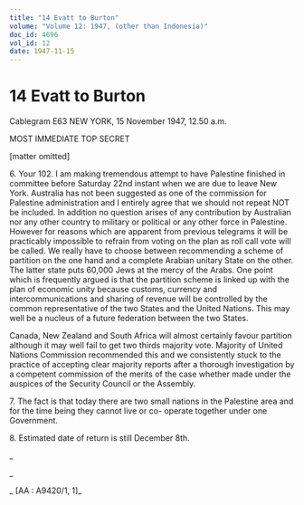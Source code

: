 ```yaml
---
title: "14 Evatt to Burton"
volume: "Volume 12: 1947, (other than Indonesia)"
doc_id: 4696
vol_id: 12
date: 1947-11-15
---
```


# 14 Evatt to Burton

Cablegram E63 NEW YORK, 15 November 1947, 12.50 a.m.

MOST IMMEDIATE TOP SECRET

[matter omitted]

6\. Your 102. I am making tremendous attempt to have Palestine finished in committee before Saturday 22nd instant when we are due to leave New York. Australia has not been suggested as one of the commission for Palestine administration and I entirely agree that we should not repeat NOT be included. In addition no question arises of any contribution by Australian nor any other country to military or political or any other force in Palestine. However for reasons which are apparent from previous telegrams it will be practicably impossible to refrain from voting on the plan as roll call vote will be called. We really have to choose between recommending a scheme of partition on the one hand and a complete Arabian unitary State on the other. The latter state puts 60,000 Jews at the mercy of the Arabs. One point which is frequently argued is that the partition scheme is linked up with the plan of economic unity because customs, currency and intercommunications and sharing of revenue will be controlled by the common representative of the two States and the United Nations. This may well be a nucleus of a future federation between the two States.

Canada, New Zealand and South Africa will almost certainly favour partition although it may well fail to get two thirds majority vote. Majority of United Nations Commission recommended this and we consistently stuck to the practice of accepting clear majority reports after a thorough investigation by a competent commission of the merits of the case whether made under the auspices of the Security Council or the Assembly.

7\. The fact is that today there are two small nations in the Palestine area and for the time being they cannot live or co- operate together under one Government.

8\. Estimated date of return is still December 8th.

_

_

_ [AA : A9420/1, 1]_
